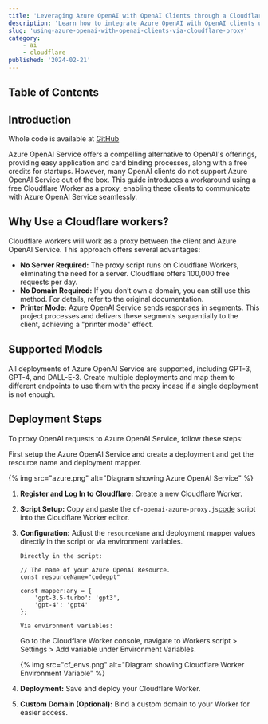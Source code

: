 ```yaml
---
title: 'Leveraging Azure OpenAI with OpenAI Clients through a Cloudflare Proxy'
description: 'Learn how to integrate Azure OpenAI with OpenAI clients using a Cloudflare Worker proxy. This method allows access to Azure OpenAIs features, including GPT-3, GPT-4, and DALL-E-3, without openai clients'
slug: 'using-azure-openai-with-openai-clients-via-cloudflare-proxy'
category: 
    - ai
    - cloudflare
published: '2024-02-21'
---
```


## Table of Contents

## Introduction

Whole code is available at [GitHub](https://github.com/pvbhanuteja/cf-openai-azure-proxy)

Azure OpenAI Service offers a compelling alternative to OpenAI's offerings, providing easy application and card binding processes, along with a free credits for startups. However, many OpenAI clients do not support Azure OpenAI Service out of the box. This guide introduces a workaround using a free Cloudflare Worker as a proxy, enabling these clients to communicate with Azure OpenAI Service seamlessly.

## Why Use a Cloudflare workers?

Cloudflare workers will work as a proxy between the client and Azure OpenAI Service. This approach offers several advantages:

- **No Server Required:** The proxy script runs on Cloudflare Workers, eliminating the need for a server. Cloudflare offers 100,000 free requests per day.
- **No Domain Required:** If you don’t own a domain, you can still use this method. For details, refer to the original documentation.
- **Printer Mode:** Azure OpenAI Service sends responses in segments. This project processes and delivers these segments sequentially to the client, achieving a "printer mode" effect.

## Supported Models

All deployments of Azure OpenAI Service are supported, including GPT-3, GPT-4, and DALL-E-3. Create multiple deployments and map them to different endpoints to use them with the proxy incase if a single deployment is not enough.

## Deployment Steps

To proxy OpenAI requests to Azure OpenAI Service, follow these steps:

First setup the Azure OpenAI Service and create a deployment and get the resource name and deployment mapper.

{% img src="azure.png" alt="Diagram showing Azure OpenAI Service" %}

1. **Register and Log In to Cloudflare:** Create a new Cloudflare Worker.
2. **Script Setup:** Copy and paste the `cf-openai-azure-proxy.js`[code](https://raw.githubusercontent.com/pvbhanuteja/cf-openai-azure-proxy/main/cf-openai-azure-proxy.js) script into the Cloudflare Worker editor.
3. **Configuration:** Adjust the `resourceName` and deployment mapper values directly in the script or via environment variables.

    `Directly in the script:`

    ```js:sample
    // The name of your Azure OpenAI Resource.
    const resourceName="codegpt"

    const mapper:any = {
        'gpt-3.5-turbo': 'gpt3',
        'gpt-4': 'gpt4' 
    };
    ```

    `Via environment variables:`

    Go to the Cloudflare Worker console, navigate to Workers script > Settings > Add variable under Environment Variables.

    {% img src="cf_envs.png" alt="Diagram showing Cloudflare Worker Environment Variable" %}

4. **Deployment:** Save and deploy your Cloudflare Worker.
5. **Custom Domain (Optional):** Bind a custom domain to your Worker for easier access.
